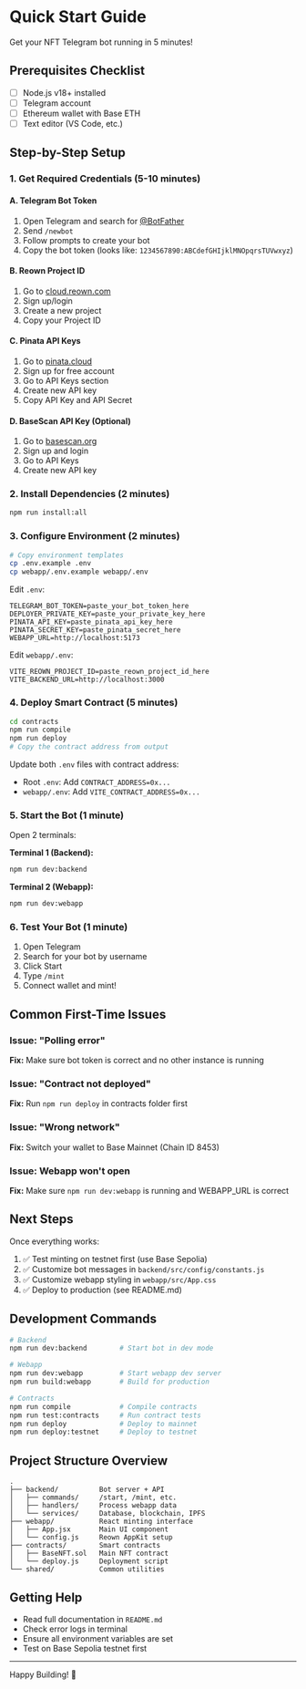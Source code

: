 # Quick Start Guide

Get your NFT Telegram bot running in 5 minutes!

## Prerequisites Checklist

- [ ] Node.js v18+ installed
- [ ] Telegram account
- [ ] Ethereum wallet with Base ETH
- [ ] Text editor (VS Code, etc.)

## Step-by-Step Setup

### 1. Get Required Credentials (5-10 minutes)

#### A. Telegram Bot Token
1. Open Telegram and search for [@BotFather](https://t.me/BotFather)
2. Send `/newbot`
3. Follow prompts to create your bot
4. Copy the bot token (looks like: `1234567890:ABCdefGHIjklMNOpqrsTUVwxyz`)

#### B. Reown Project ID
1. Go to [cloud.reown.com](https://cloud.reown.com/)
2. Sign up/login
3. Create a new project
4. Copy your Project ID

#### C. Pinata API Keys
1. Go to [pinata.cloud](https://pinata.cloud/)
2. Sign up for free account
3. Go to API Keys section
4. Create new API key
5. Copy API Key and API Secret

#### D. BaseScan API Key (Optional)
1. Go to [basescan.org](https://basescan.org/)
2. Sign up and login
3. Go to API Keys
4. Create new API key

### 2. Install Dependencies (2 minutes)

```bash
npm run install:all
```

### 3. Configure Environment (2 minutes)

```bash
# Copy environment templates
cp .env.example .env
cp webapp/.env.example webapp/.env
```

Edit `.env`:
```env
TELEGRAM_BOT_TOKEN=paste_your_bot_token_here
DEPLOYER_PRIVATE_KEY=paste_your_private_key_here
PINATA_API_KEY=paste_pinata_api_key_here
PINATA_SECRET_KEY=paste_pinata_secret_here
WEBAPP_URL=http://localhost:5173
```

Edit `webapp/.env`:
```env
VITE_REOWN_PROJECT_ID=paste_reown_project_id_here
VITE_BACKEND_URL=http://localhost:3000
```

### 4. Deploy Smart Contract (5 minutes)

```bash
cd contracts
npm run compile
npm run deploy
# Copy the contract address from output
```

Update both `.env` files with contract address:
- Root `.env`: Add `CONTRACT_ADDRESS=0x...`
- `webapp/.env`: Add `VITE_CONTRACT_ADDRESS=0x...`

### 5. Start the Bot (1 minute)

Open 2 terminals:

**Terminal 1 (Backend):**
```bash
npm run dev:backend
```

**Terminal 2 (Webapp):**
```bash
npm run dev:webapp
```

### 6. Test Your Bot (1 minute)

1. Open Telegram
2. Search for your bot by username
3. Click Start
4. Type `/mint`
5. Connect wallet and mint!

## Common First-Time Issues

### Issue: "Polling error"
**Fix:** Make sure bot token is correct and no other instance is running

### Issue: "Contract not deployed"
**Fix:** Run `npm run deploy` in contracts folder first

### Issue: "Wrong network"
**Fix:** Switch your wallet to Base Mainnet (Chain ID 8453)

### Issue: Webapp won't open
**Fix:** Make sure `npm run dev:webapp` is running and WEBAPP_URL is correct

## Next Steps

Once everything works:

1. ✅ Test minting on testnet first (use Base Sepolia)
2. ✅ Customize bot messages in `backend/src/config/constants.js`
3. ✅ Customize webapp styling in `webapp/src/App.css`
4. ✅ Deploy to production (see README.md)

## Development Commands

```bash
# Backend
npm run dev:backend        # Start bot in dev mode

# Webapp
npm run dev:webapp         # Start webapp dev server
npm run build:webapp       # Build for production

# Contracts
npm run compile            # Compile contracts
npm run test:contracts     # Run contract tests
npm run deploy             # Deploy to mainnet
npm run deploy:testnet     # Deploy to testnet
```

## Project Structure Overview

```
.
├── backend/          Bot server + API
│   ├── commands/     /start, /mint, etc.
│   ├── handlers/     Process webapp data
│   └── services/     Database, blockchain, IPFS
├── webapp/           React minting interface
│   ├── App.jsx       Main UI component
│   └── config.js     Reown AppKit setup
├── contracts/        Smart contracts
│   ├── BaseNFT.sol   Main NFT contract
│   └── deploy.js     Deployment script
└── shared/           Common utilities
```

## Getting Help

- Read full documentation in `README.md`
- Check error logs in terminal
- Ensure all environment variables are set
- Test on Base Sepolia testnet first

---

Happy Building! 🚀
